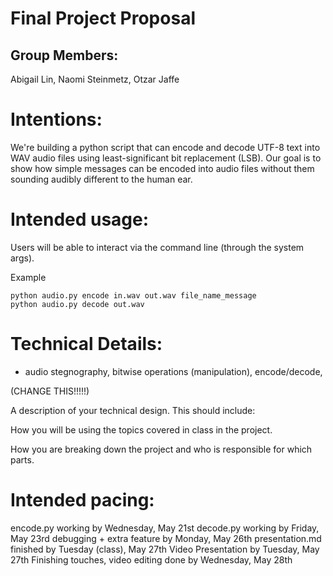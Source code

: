 # Final Project Proposal

## Group Members:

Abigail Lin, Naomi Steinmetz, Otzar Jaffe
       
# Intentions:

We're building a python script that can encode and decode UTF-8 text into WAV audio files using least-significant bit replacement (LSB). Our goal is to show how simple messages can be encoded into audio files without them sounding audibly different to the human ear.

# Intended usage:

Users will be able to interact via the command line (through the system args).

Example
```
python audio.py encode in.wav out.wav file_name_message
python audio.py decode out.wav
```

# Technical Details:

- audio stegnography, bitwise operations (manipulation), encode/decode, 

(CHANGE THIS!!!!!)

A description of your technical design. This should include: 
   
How you will be using the topics covered in class in the project.
     
How you are breaking down the project and who is responsible for which parts.
  
    
# Intended pacing:

encode.py working by Wednesday, May 21st
decode.py working by Friday, May 23rd
debugging + extra feature by Monday, May 26th
presentation.md finished by Tuesday (class), May 27th
Video Presentation by Tuesday, May 27th
Finishing touches, video editing done by Wednesday, May 28th
